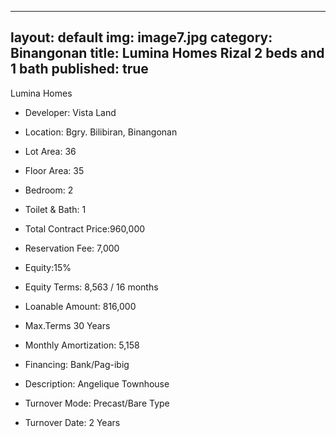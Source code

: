 
---
layout: default
img: image7.jpg
category: Binangonan
title: Lumina Homes Rizal 2 beds and 1 bath
published: true
---


Lumina Homes 

- Developer: Vista Land
- Location: Bgry. Bilibiran, Binangonan
- Lot Area: 36
- Floor Area: 35
- Bedroom: 2
- Toilet & Bath: 1


- Total Contract Price:960,000
- Reservation Fee: 7,000
- Equity:15%
- Equity Terms: 8,563 / 16 months
- Loanable Amount: 816,000
- Max.Terms	30 Years
- Monthly Amortization: 5,158
- Financing: Bank/Pag-ibig

- Description: Angelique Townhouse
- Turnover Mode: Precast/Bare Type
- Turnover Date: 2 Years

